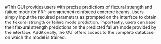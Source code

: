 #This GUI provides users with precise predictions of flexural strength and failure mode 
for FRP-strengthened reinforced concrete beams. 
Users simply input the required parameters as prompted on the interface to 
obtain the flexural strength or failure mode prediction.
Importantly, users can base their flexural strength predictions on the predicted failure mode provided by the interface. 
Additionally, the GUI offers access to the complete database on which this model is trained.
